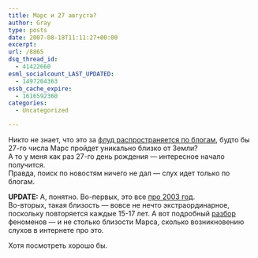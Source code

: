 ```yaml
---
title: Марс и 27 августа?
author: Gray
type: posts
date: 2007-08-18T11:11:27+00:00
excerpt:
url: /8865
dsq_thread_id:
  - 41422660
esml_socialcount_LAST_UPDATED:
  - 1497204363
essb_cache_expire:
  - 1616592360
categories:
  - Uncategorized

---
```








Никто не знает, что это за <a href="http://blogs.yandex.ru/search.xml?cat=theme&id=105&reqwizard=no&ft=blog&group=2" target="_blank">флуд распространяется по блогам</a>, будто бы 27-го числа Марс пройдет уникально близко от Земли?  
А то у меня как раз 27-го день рождения &#8212; интересное начало получится.  
Правда, поиск по новостям ничего не дал &#8212; слух идет только по блогам.

**UPDATE:** А, понятно. Во-первых, это все <a href="http://science.nasa.gov/headlines/y2003/18jun_approachingmars.htm" target="_blank">про 2003 год</a>.  
Во-вторых, такая близость &#8212; вовсе не нечто экстраординарное, поскольку повторяется каждые 15-17 лет. А вот подробный <a href="http://science.nasa.gov/headlines/y2003/18jun_approachingmars.htm" target="_blank">разбор</a> феноменов &#8212; и не столько близости Марса, сколько возникновению слухов в интернете про это.

Хотя посмотреть хорошо бы.